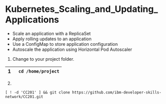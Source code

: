 # Kubernetes_Scaling_and_Updating_Applications

- Scale an application with a ReplicaSet
- Apply rolling updates to an application
- Use a ConfigMap to store application configuration
- Autoscale the application using Horizontal Pod Autoscaler

1. Change to your project folder.

| 1           | ``` cd /home/project``` |
| ----------- | ----------- |


2. 
```
[ ! -d 'CC201' ] && git clone https://github.com/ibm-developer-skills-network/CC201.git
```
